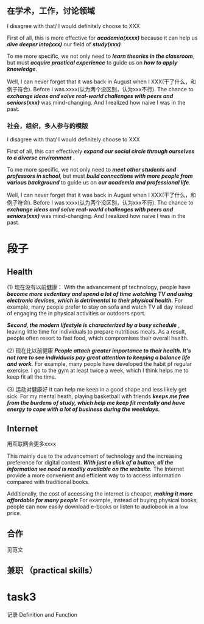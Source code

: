 ## 在学术，工作，讨论领域
I disagree with that/  I would definitely choose to XXX

First of all, this  is more effective for ***academia(xxxx)*** because it can help us ***dive deeper into(xxx)*** our field of ***study(xxx)***

To me more specific, we not only need to ***learn theories in the classroom***, but must ***acquire practical experience*** to guide us on ***how to apply knowledge***.

Well, I can never forget that it was back in August when I XXX(干了什么，和例子符合). Before I was xxxx(认为两个没区别，认为xxx不行). The chance to ***exchange ideas and solve real-world challenges with peers and seniors(xxx)*** was mind-changing. And I realized how naive I was in the past.

### 社会，组织，多人参与的模版
I disagree with that/  I would definitely choose to XXX

First of all, this can effectively ***expand our social circle through ourselves to a diverse environment*** .  

To me more specific, we not only need to ***meet other students and professors in school***, but must ***build connections  with more people from various background*** to guide us on ***our academia and professional life***.

Well, I can never forget that it was back in August when I XXX(干了什么，和例子符合). Before I was xxxx(认为两个没区别，认为xxx不行). The chance to ***exchange ideas and solve real-world challenges with peers and seniors(xxx)*** was mind-changing. And I realized how naive I was in the past.

# 段子

## Health
(1) 现在没有以前健康：
With the advancement pf technology, people have ***become more sedentary and spend a lot of time watching TV and using electronic devices, which is detrimental to their physical health.*** For example, many people prefer to stay on sofa and watch TV all day instead of engaging the in physical activities or outdoors sport. 

***Second, the modern lifestyle is characterized by a busy schedule*** , leaving little time for individuals to prepare nutritious meals. As a result, people often resort to fast food, which compromises their overall health.

(2) 现在比以前健康
***People attach greater importance to their health. It's not rare to see individuals pay great attention to keeping a balance life and work.*** For example, many people have developed the habit pf regular exercise. I go to the gym at least twice a week, which I think helps me to keep fit all the time.

(3) 运动对健康好
It can help me keep in a good shape and less likely get sick. For my mental heath, playing basketball with friends ***keeps me free from the burdens of study, which help me keep fit mentally and have energy to cope with a lot of business during the weekdays.***

## Internet
用互联网会更多xxxx

This mainly due to the advancement of technology and the increasing preference for digital content.  ***With just a click of a button, all the information we need is readily available on the website.*** The Internet provide a more convenient and efficient way to to access information compared with traditional books. 

Additionally, the cost of accessing the internet is cheaper, ***making it more affordable for many people***  For example, instead of buying physical books, people can now easily download e-books or listen to audiobook in a low price.

## 合作 
见范文
## 兼职 （practical skills）

# task3 
记录 Definition and Function